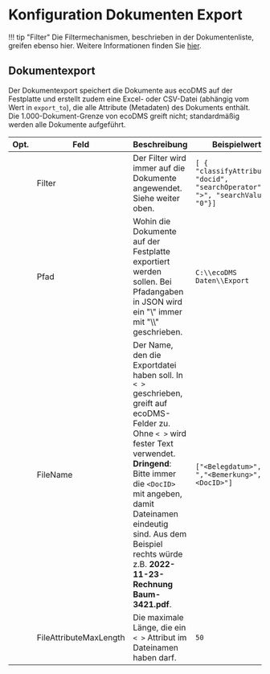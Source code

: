 # Konfiguration Dokumenten Export

!!! tip "Filter"
    Die Filtermechanismen, beschrieben in der Dokumentenliste, greifen ebenso hier. Weitere Informationen finden Sie [hier](config_doclist.md).

## Dokumentexport

Der Dokumentexport speichert die Dokumente aus ecoDMS auf der Festplatte und erstellt zudem eine Excel- oder CSV-Datei (abhängig vom Wert in ```export_to```), die alle Attribute (Metadaten) des Dokuments enthält. Die 1.000-Dokument-Grenze von ecoDMS greift nicht; standardmäßig werden alle Dokumente aufgeführt.

| Opt. | Feld                | Beschreibung | Beispielwert |
|------|---------------------|--------------|--------------|
|      | Filter              | Der Filter wird immer auf die Dokumente angewendet. Siehe weiter oben. | ```[ { "classifyAttribute": "docid", "searchOperator": ">", "searchValue": "0"}]``` |
|      | Pfad                | Wohin die Dokumente auf der Festplatte exportiert werden sollen. Bei Pfadangaben in JSON wird ein "\\" immer mit "\\\\" geschrieben. | ```C:\\ecoDMS Daten\\Export``` |
|      | FileName            | Der Name, den die Exportdatei haben soll. In ```< >``` geschrieben, greift auf ecoDMS-Felder zu. Ohne ```< >``` wird fester Text verwendet. **Dringend**: Bitte immer die ```<DocID>``` mit angeben, damit Dateinamen eindeutig sind. Aus dem Beispiel rechts würde z.B. **2022-11-23-Rechnung Baum-3421.pdf**. | ```["<Belegdatum>","-","<Bemerkung>","-",<DocID>"]``` |
|      | FileAttributeMaxLength | Die maximale Länge, die ein ```< >``` Attribut im Dateinamen haben darf. | ```50``` |
